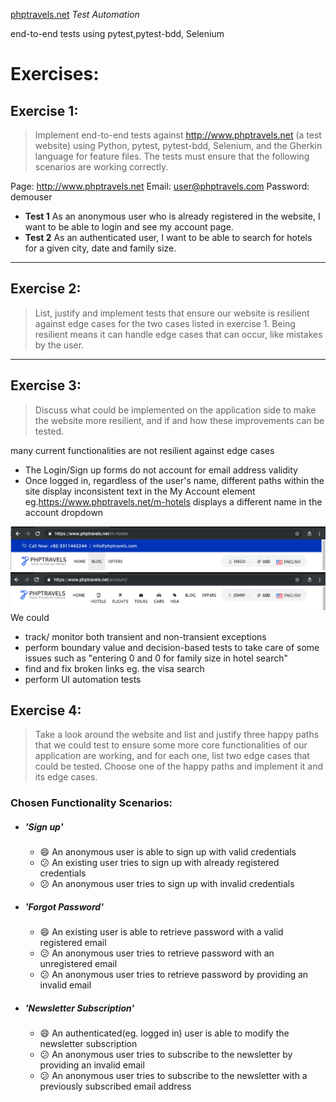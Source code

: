 [phptravels.net](http://www.phptravels.net) _Test Automation_


end-to-end tests using pytest,pytest-bdd, Selenium


# Exercises: 

> 
##  Exercise 1:


> Implement end-to-end tests against http://www.phptravels.net (a test website) using Python, pytest, pytest-bdd, Selenium, and the Gherkin language for feature files.
The tests must ensure that the following scenarios are working correctly.

Page: http://www.phptravels.net Email: user@phptravels.com Password: demouser
- **Test 1** As an anonymous user who is already registered in the website, I want to be able to login and see my account page. 
- **Test 2** As an authenticated user, I want to be able to search for hotels for a given city, date and family size.

---


## Exercise 2:

> List, justify and implement tests that ensure our website is resilient against edge cases for the two cases listed in exercise 1. Being resilient means it can handle edge cases that can occur, like mistakes by the user.

---

## Exercise 3:

> Discuss what could be implemented on the application side to make the website more resilient, and if and how these improvements can be tested.

many current functionalities are not resilient against edge cases
- The Login/Sign up forms do not account for email address validity
- Once logged in, regardless of the user's name, different paths within the site display inconsistent text in the My Account element
            eg.https://www.phptravels.net/m-hotels displays a different name in the account dropdown
            
            
 ![ss1](screenshots/ss1.png "screenshot 1")
 ![ss2](screenshots/ss2.png "screenshot 2")
We could 
- track/ monitor both transient and non-transient exceptions
- perform boundary value and decision-based tests to take care of some issues such as "entering 0 and 0 for family size in hotel search"
- find and fix broken links eg. the visa search
- perform UI automation tests
## Exercise 4:

> Take a look around the website and list and justify three happy paths that we could test to ensure some more core functionalities of our application are working, and for each one, list two edge cases that could be tested. Choose one of the happy paths and implement it and its edge cases.

### Chosen Functionality Scenarios:


- ##### 'Sign up'
    
    - :smile: An anonymous user is able to sign up with valid credentials
    - :confused: An existing user tries to sign up with already registered credentials
    - :confused: An anonymous user tries to sign up with invalid credentials

- ##### 'Forgot Password'

    - :smile: An existing user is able to retrieve password with a valid registered email
    - :confused: An anonymous user tries to retrieve password with an unregistered email
    - :confused: An anonymous user tries to retrieve password by providing an invalid email 

- ##### 'Newsletter Subscription'

    - :smile: An authenticated(eg. logged in) user is able to modify the newsletter subscription
    - :confused: An anonymous user tries to subscribe to the newsletter by providing an invalid email 
    - :confused: An anonymous user tries to subscribe to the newsletter with a previously subscribed email address

